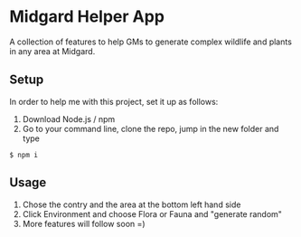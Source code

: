 # Midgard Helper App
A collection of features to help GMs to generate complex wildlife and plants in any area at Midgard.

## Setup
In order to help me with this project, set it up as follows:

1.  Download Node.js / npm
2.  Go to your command line, clone the repo, jump in the new folder and type

```
$ npm i
```

## Usage
1. Chose the contry and the area at the bottom left hand side
2. Click Environment and choose Flora or Fauna and "generate random"
3. More features will follow soon =)

